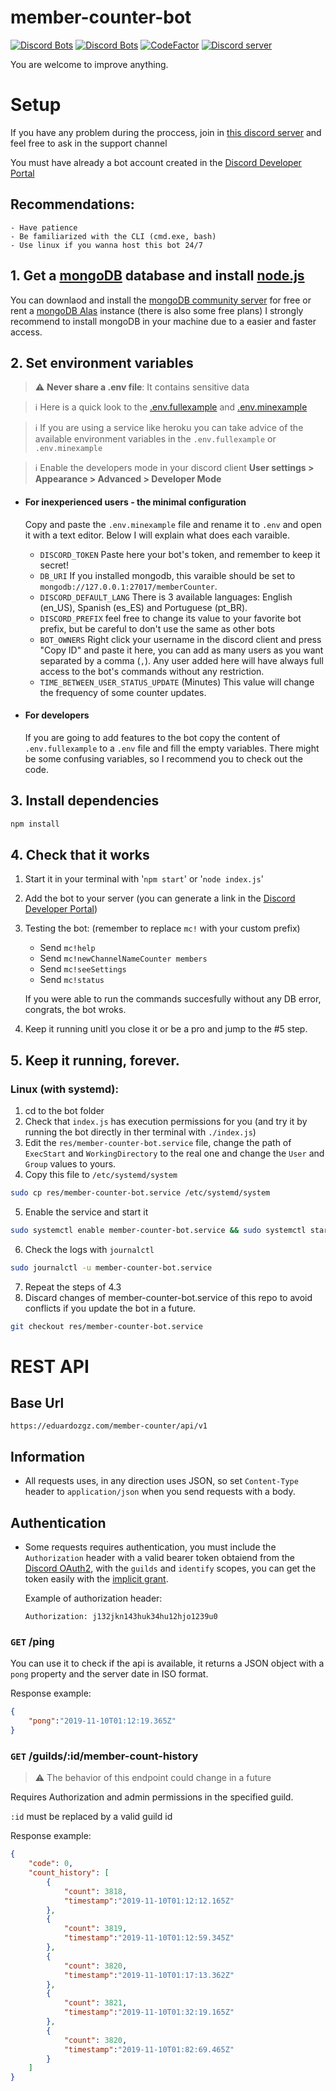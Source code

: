 # member-counter-bot
[![Discord Bots](https://discordbots.org/api/widget/status/478567255198662656.svg)](https://discordbots.org/bot/478567255198662656) [![Discord Bots](https://discordbots.org/api/widget/servers/478567255198662656.svg)](https://discordbots.org/bot/478567255198662656)
[![CodeFactor](https://www.codefactor.io/repository/github/eduardozgz/member-counter-bot/badge)](https://www.codefactor.io/repository/github/eduardozgz/member-counter-bot)
[![Discord server](https://discordapp.com/api/guilds/614777317733957632/widget.png?style=shield)](https://discord.gg/g4MfV6N)

You are welcome to improve anything.

# Setup
If you have any problem during the proccess, join in [this discord server](https://discord.gg/g4MfV6N) and feel free to ask in the support channel

You must have already a bot account created in the [Discord Developer Portal](https://discordapp.com/developers/applications/)

## Recommendations:
    - Have patience
    - Be familiarized with the CLI (cmd.exe, bash)
    - Use linux if you wanna host this bot 24/7

## 1. Get a [mongoDB](https://www.mongodb.com/) database and install [node.js](https://nodejs.org/en/)

You can downlaod and install the [mongoDB community server](https://www.mongodb.com/download-center/community) for free or rent a [mongoDB Alas](https://www.mongodb.com/download-center/cloud) instance (there is also some free plans) I strongly recommend to install mongoDB in your machine due to a easier and faster access.

## 2. Set environment variables
> :warning: **Never share a .env file**: It contains sensitive data

> :information_source: Here is a quick look to the [.env.fullexample](https://github.com/eduardozgz/member-counter-bot/blob/master/.env.fullexample) and [.env.minexample](https://github.com/eduardozgz/member-counter-bot/blob/master/.env.minexample)

> :information_source: If you are using a service like heroku you can take advice of the available environment variables in the `.env.fullexample` or `.env.minexample`

> :information_source: Enable the developers mode in your discord client **User settings > Appearance > Advanced > Developer Mode**

- #### For inexperienced users - the minimal configuration
    Copy and paste the `.env.minexample` file and rename it to `.env` and open it with a text editor. Below I will explain what does each varaible.

    - `DISCORD_TOKEN` Paste here your bot's token, and remember to keep it secret!
    - `DB_URI` If you installed mongodb, this varaible should be set to `mongodb://127.0.0.1:27017/memberCounter`.
    - `DISCORD_DEFAULT_LANG` There is 3 available languages: English (en_US), Spanish (es_ES) and Portuguese (pt_BR).
    - `DISCORD_PREFIX` feel free to change its value to your favorite bot prefix, but be careful to don't use the same as other bots
    - `BOT_OWNERS` Right click your username in the discord client and press "Copy ID" and paste it here, you can add as many users as you want separated by a comma (`,`). Any user added here will have always full access to the bot's commands without any restriction.
    - `TIME_BETWEEN_USER_STATUS_UPDATE` (Minutes) This value will change the frequency of some counter updates.


- #### For developers
    If you are going to add features to the bot copy the content of `.env.fullexample` to a `.env` file and fill the empty variables. There might be some confusing variables, so I recommend you to check out the code.


## 3. Install dependencies
```sh
npm install
```

## 4. Check that it works

1. Start it in your terminal with '``npm start``' or '``node index.js``'
2. Add the bot to your server (you can generate a link in the [Discord Developer Portal](https://discordapp.com/developers/applications/))
3. Testing the bot: (remember to replace `mc!` with your custom prefix)
    - Send `mc!help`
    - Send `mc!newChannelNameCounter members`
    - Send `mc!seeSettings`
    - Send `mc!status`
  
    If you were able to run the commands succesfully without any DB error, congrats, the bot wroks.

4. Keep it running unitl you close it or be a pro and jump to the #5 step.


## 5. Keep it running, forever.

### Linux (with systemd):
1. cd to the bot folder
2. Check that `index.js` has execution permissions for you (and try it by running the bot directly in ther terminal with `./index.js`)
3. Edit the `res/member-counter-bot.service` file, change the path of `ExecStart` and `WorkingDirectory` to the real one and change the `User` and `Group` values to yours.
4. Copy this file to `/etc/systemd/system`
```sh
sudo cp res/member-counter-bot.service /etc/systemd/system
```
5. Enable the service and start it 
```sh
sudo systemctl enable member-counter-bot.service && sudo systemctl start member-counter-bot.service
```
6. Check the logs with `journalctl`
```sh
sudo journalctl -u member-counter-bot.service
```
7. Repeat the steps of 4.3
8. Discard changes of member-counter-bot.service of this repo to avoid conflicts if you update the bot in a future.
```sh
git checkout res/member-counter-bot.service
```


# REST API

## Base Url

```
https://eduardozgz.com/member-counter/api/v1
```

## Information
- All requests uses, in any direction uses JSON, so set `Content-Type `header to `application/json` when you send requests with a body.

## Authentication
- Some requests requires authentication, you must include the `Authorization` header with a valid bearer token obtaiend from the [Discord OAuth2](https://discordapp.com/developers/docs/topics/oauth2), with the `guilds` and `identify` scopes, you can get the token easily with the [implicit grant](https://discordapp.com/developers/docs/topics/oauth2#implicit-grant).
  
  Example of authorization header:
  ```
  Authorization: j132jkn143huk34hu12hjo1239u0
  ```

### `GET` /ping
You can use it to check if the api is available, it returns a JSON object with a `pong` property and the server date in ISO format.

Response example:
```json
{
    "pong":"2019-11-10T01:12:19.365Z"
}
```

###  `GET` /guilds/:id/member-count-history
> :warning: The behavior of this endpoint could change in a future


Requires Authorization and admin permissions in the specified guild.

`:id` must be replaced by a valid guild id

Response example:
```json
{
    "code": 0,
    "count_history": [
        {
            "count": 3818,
            "timestamp":"2019-11-10T01:12:12.165Z"
        },
        {
            "count": 3819,
            "timestamp":"2019-11-10T01:12:59.345Z"
        },
        {
            "count": 3820,
            "timestamp":"2019-11-10T01:17:13.362Z"
        },
        {
            "count": 3821,
            "timestamp":"2019-11-10T01:32:19.165Z"
        },
        {
            "count": 3820,
            "timestamp":"2019-11-10T01:82:69.465Z"
        }
    ]
}
```
